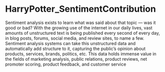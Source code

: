 # HarryPotter_SentimentContribution
Sentiment analysis exists to learn what was said about that topic — was it good or bad? With the growing use of the internet in our daily lives, vast amounts of unstructured text is being published every second of every day, in blog posts, forums, social media, and review sites, to name a few. Sentiment analysis systems can take this unstructured data and automatically add structure to it, capturing the public’s opinion about products, services, brands, politics, etc. This data holds immense value in the fields of marketing analysis, public relations, product reviews, net promoter scoring, product feedback, and customer service
